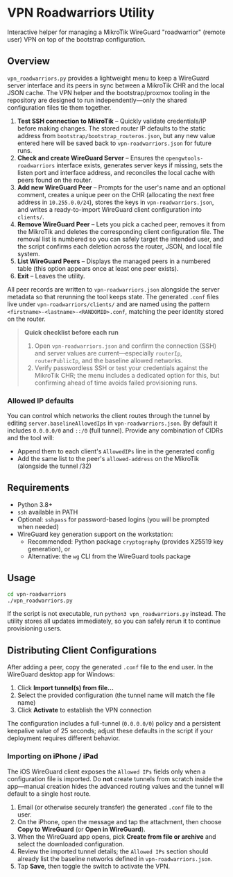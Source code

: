 # VPN Roadwarriors Utility

Interactive helper for managing a MikroTik WireGuard "roadwarrior" (remote user) VPN on top of the bootstrap configuration.

## Overview

`vpn_roadwarriors.py` provides a lightweight menu to keep a WireGuard server interface and its peers in sync between a MikroTik CHR and the local JSON cache. The VPN helper and the bootstrap/proxmox tooling in the repository are designed to run independently—only the shared configuration files tie them together.

1. **Test SSH connection to MikroTik** – Quickly validate credentials/IP before making changes. The stored router IP defaults to the static address from `bootstrap/bootstrap_routeros.json`, but any new value entered here will be saved back to `vpn-roadwarriors.json` for future runs.
2. **Check and create WireGuard Server** – Ensures the `opengwtools-roadwarriors` interface exists, generates server keys if missing, sets the listen port and interface address, and reconciles the local cache with peers found on the router.
3. **Add new WireGuard Peer** – Prompts for the user's name and an optional comment, creates a unique peer on the CHR (allocating the next free address in `10.255.0.0/24`), stores the keys in `vpn-roadwarriors.json`, and writes a ready-to-import WireGuard client configuration into `clients/`.
4. **Remove WireGuard Peer** – Lets you pick a cached peer, removes it from the MikroTik and deletes the corresponding client configuration file. The removal list is numbered so you can safely target the intended user, and the script confirms each deletion across the router, JSON, and local file system.
5. **List WireGuard Peers** – Displays the managed peers in a numbered table (this option appears once at least one peer exists).
6. **Exit** – Leaves the utility.

All peer records are written to `vpn-roadwarriors.json` alongside the server metadata so that rerunning the tool keeps state. The generated `.conf` files live under `vpn-roadwarriors/clients/` and are named using the pattern `<firstname>-<lastname>-<RANDOMID>.conf`, matching the peer identity stored on the router.

> **Quick checklist before each run**
>
> 1. Open `vpn-roadwarriors.json` and confirm the connection (SSH) and server values are current—especially `routerIp`, `routerPublicIp`, and the baseline allowed networks.
> 2. Verify passwordless SSH or test your credentials against the MikroTik CHR; the menu includes a dedicated option for this, but confirming ahead of time avoids failed provisioning runs.

### Allowed IP defaults

You can control which networks the client routes through the tunnel by editing `server.baselineAllowedIps` in `vpn-roadwarriors.json`. By default it includes `0.0.0.0/0` and `::/0` (full tunnel). Provide any combination of CIDRs and the tool will:

- Append them to each client's `AllowedIPs` line in the generated config
- Add the same list to the peer's `allowed-address` on the MikroTik (alongside the tunnel /32)

## Requirements

- Python 3.8+
- `ssh` available in PATH
- Optional: `sshpass` for password-based logins (you will be prompted when needed)
- WireGuard key generation support on the workstation:
	- Recommended: Python package `cryptography` (provides X25519 key generation), or
	- Alternative: the `wg` CLI from the WireGuard tools package

## Usage

```bash
cd vpn-roadwarriors
./vpn_roadwarriors.py
```

If the script is not executable, run `python3 vpn_roadwarriors.py` instead. The utility stores all updates immediately, so you can safely rerun it to continue provisioning users.

## Distributing Client Configurations

After adding a peer, copy the generated `.conf` file to the end user. In the WireGuard desktop app for Windows:

1. Click **Import tunnel(s) from file...**
2. Select the provided configuration (the tunnel name will match the file name)
3. Click **Activate** to establish the VPN connection

The configuration includes a full-tunnel (`0.0.0.0/0`) policy and a persistent keepalive value of 25 seconds; adjust these defaults in the script if your deployment requires different behavior.

### Importing on iPhone / iPad

The iOS WireGuard client exposes the `Allowed IPs` fields only when a configuration file is imported. Do **not** create tunnels from scratch inside the app—manual creation hides the advanced routing values and the tunnel will default to a single host route.

1. Email (or otherwise securely transfer) the generated `.conf` file to the user.
2. On the iPhone, open the message and tap the attachment, then choose **Copy to WireGuard** (or **Open in WireGuard**).
3. When the WireGuard app opens, pick **Create from file or archive** and select the downloaded configuration.
4. Review the imported tunnel details; the `Allowed IPs` section should already list the baseline networks defined in `vpn-roadwarriors.json`.
5. Tap **Save**, then toggle the switch to activate the VPN.
